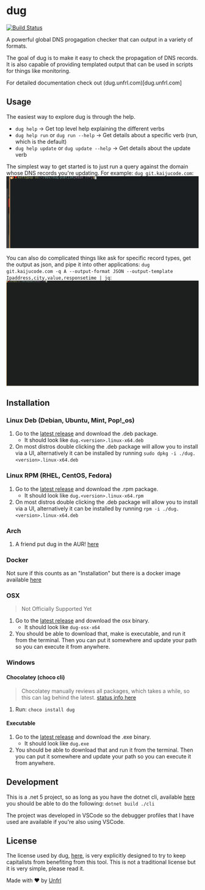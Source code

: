 # dug

[![Build Status](https://drone.unfrl.com/api/badges/unfrl/dug/status.svg)](https://drone.unfrl.com/unfrl/dug)

A powerful global DNS progagation checker that can output in a variety of formats.

The goal of dug is to make it easy to check the propagation of DNS records. It is also capable of providing templated output that can be used in scripts for things like monitoring.

For detailed documentation check out (dug.unfrl.com)[dug.unfrl.com]

## Usage
The easiest way to explore dug is through the help.
* `dug help` -> Get top level help explaining the different verbs
* `dug help run` or `dug run --help` -> Get details about a specific verb (run, which is the default)
* `dug help update` or `dug update --help` -> Get details about the update verb

The simplest way to get started is to just run a query against the domain whose DNS records you're updating.
For example: `dug git.kaijucode.com`:
![](cli/Resources/gif1.gif)

You can also do complicated things like ask for specific record types, get the output as json, and pipe it into other applications: `dug git.kaijucode.com -q A --output-format JSON --output-template Ipaddress,city,value,responsetime | jq`:
![](cli/Resources/gif2.gif)

## Installation

### Linux Deb (Debian, Ubuntu, Mint, Pop!_os)

1. Go to the [latest release](https://github.com/unfrl/dug/releases/latest) and download the .deb package.
    * It should look like `dug.<version>.linux-x64.deb`
2. On most distros double clicking the .deb package will allow you to install via a UI, alternatively it can be installed by running `sudo dpkg -i ./dug.<version>.linux-x64.deb`

### Linux RPM (RHEL, CentOS, Fedora)

1. Go to the [latest release](https://github.com/unfrl/dug/releases/latest) and download the .rpm package.
    * It should look like `dug.<version>.linux-x64.rpm`
2. On most distros double clicking the .deb package will allow you to install via a UI, alternatively it can be installed by running `rpm -i ./dug.<version>.linux-x64.deb`

### Arch

1. A friend put dug in the AUR! [here](https://aur.archlinux.org/packages/dug-git/)

### Docker

Not sure if this counts as an "Installation" but there is a docker image available [here](https://hub.docker.com/r/unfrl/dug)

### OSX
> Not Officially Supported Yet
1. Go to the [latest release](https://github.com/unfrl/dug/releases/latest) and download the osx binary.
    * It should look like `dug-osx-x64`
2. You should be able to download that, make is executable, and run it from the terminal. Then you can put it somewhere and update your path so you can execute it from anywhere.

### Windows

#### Chocolatey (choco cli)
> Chocolatey manually reviews all packages, which takes a while, so this can lag behind the latest. [status info here](https://chocolatey.org/packages/dug)
1. Run: `choco install dug`

#### Executable
1. Go to the [latest release](https://github.com/unfrl/dug/releases/latest) and download the .exe binary.
    * It should look like `dug.exe`
2. You should be able to download that and run it from the terminal. Then you can put it somewhere and update your path so you can execute it from anywhere.

## Development

This is a .net 5 project, so as long as you have the dotnet cli, available [here](https://dotnet.microsoft.com/download/dotnet/5.0) you should be able to do the following: `dotnet build ./cli`

The project was developed in VSCode so the debugger profiles that I have used are available if you're also using VSCode.

## License
The license used by dug, [here](./cli/LICENSE), is very explicitly designed to try to keep capitalists from benefiting from this tool. This is not a traditional license but it is very simple, please read it.

Made with ❤️ by [Unfrl](https://unfrl.com)
